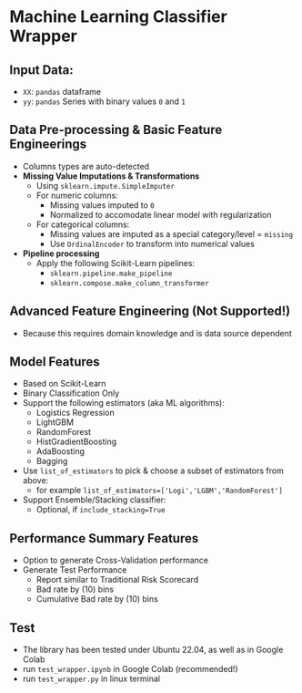# Machine Learning Classifier Wrapper

## Input Data:
* `XX`: `pandas` dataframe
* `yy`: `pandas` Series with binary values `0` and `1`

## Data Pre-processing & Basic Feature Engineerings
* Columns types are auto-detected
* **Missing Value Imputations & Transformations**
  * Using `sklearn.impute.SimpleImputer` 
  * For numeric columns:
    *  Missing values imputed to `0` 
    *  Normalized to accomodate linear model with regularization
  * For categorical columns:
    * Missing values are imputed as a special category/level = `missing`
    * Use `OrdinalEncoder` to transform into numerical values
* **Pipeline processing** 
  * Apply the following Scikit-Learn pipelines:
    * `sklearn.pipeline.make_pipeline`
    * `sklearn.compose.make_column_transformer`

## Advanced Feature Engineering (Not Supported!)
* Because this requires domain knowledge and is data source dependent

## Model Features
* Based on Scikit-Learn
* Binary Classification Only
* Support the following estimators (aka ML algorithms):
  * Logistics Regression
  * LightGBM
  * RandomForest
  * HistGradientBoosting
  * AdaBoosting
  * Bagging
* Use `list_of_estimators` to pick & choose a subset of estimators from above:
  * for example `list_of_estimators=['Logi','LGBM','RandomForest']`
* Support Ensemble/Stacking classifier:
  * Optional, if `include_stacking=True`

## Performance Summary Features
* Option to generate Cross-Validation performance
* Generate Test Performance
  * Report similar to Traditional Risk Scorecard
  * Bad rate by (10) bins
  * Cumulative Bad rate by (10) bins

## Test
* The library has been tested under Ubuntu 22.04, as well as in Google Colab
* run `test_wrapper.ipynb` in Google Colab (recommended!)
* run `test_wrapper.py` in linux terminal
